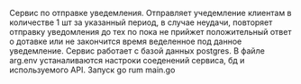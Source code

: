 Сервис по отправке уведемления. Отправляет учедемление клиентам в количестве 1 шт за указанный период, в случае неудачи, повторяет отправку уведомления до тех по пока не прийжет положительный ответ о дотавке или не закончится время веделенное под данное уведемление.
Сервис работает с базой данных postgres.
В файле arg.env устаналиваются настроки соеденений сервиса, бд и используемого API.
Запуск go rum main.go